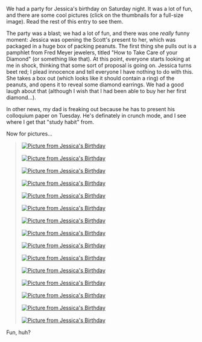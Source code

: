 <p>We had a party for Jessica's birthday on Saturday night.  It was a lot of fun, and there are some cool pictures (click on the thumbnails for a full-size image).  Read the rest of this entry to see them.</p>
<p>The party was a blast; we had a lot of fun, and there was one <i>really</i> funny moment:  Jessica was opening the Scott's present to her, which was packaged in a huge box of packing peanuts.  The first thing she pulls out is a pamphlet from Fred Meyer jewelers, titled "How to Take Care of your Diamond" (or something like that).  At this point, everyone starts looking at me in shock, thinking that some sort of proposal is going on.  Jessica turns beet red; I plead innocence and tell everyone I have nothing to do with this.  She takes a box out (which looks like it should contain a ring) of the peanuts, and opens it to reveal some diamond earrings.  We had a good laugh about that (although I wish that I had been able to buy her her first diamond...).</p>
<p>In other news, my dad is freaking out because he has to present his colloquium paper on Tuesday.  He's definately in crunch mode, and I see where I get that "study habit" from.</p>
<p>Now for pictures...</p><blockquote>
<p><a href="http://students.washington.edu/bribera/images/jmbirthday04/IMGP4542.jpg"><img src="http://students.washington.edu/bribera/images/jmbirthday04/thIMGP4542.jpg" alt="Picture from Jessica's Birthday " style="border: 1px solid #fff;" /></a></p>
<p><a href="http://students.washington.edu/bribera/images/jmbirthday04/IMGP4543.jpg"><img src="http://students.washington.edu/bribera/images/jmbirthday04/thIMGP4543.jpg" alt="Picture from Jessica's Birthday " style="border: 1px solid #fff;" /></a></p>
<p><a href="http://students.washington.edu/bribera/images/jmbirthday04/IMGP4544.jpg"><img src="http://students.washington.edu/bribera/images/jmbirthday04/thIMGP4544.jpg" alt="Picture from Jessica's Birthday " style="border: 1px solid #fff;" /></a></p>
<p><a href="http://students.washington.edu/bribera/images/jmbirthday04/IMGP4545.jpg"><img src="http://students.washington.edu/bribera/images/jmbirthday04/thIMGP4545.jpg" alt="Picture from Jessica's Birthday " style="border: 1px solid #fff;" /></a></p>
<p><a href="http://students.washington.edu/bribera/images/jmbirthday04/IMGP4547.jpg"><img src="http://students.washington.edu/bribera/images/jmbirthday04/thIMGP4547.jpg" alt="Picture from Jessica's Birthday " style="border: 1px solid #fff;" /></a></p>
<p><a href="http://students.washington.edu/bribera/images/jmbirthday04/IMGP4548.jpg"><img src="http://students.washington.edu/bribera/images/jmbirthday04/thIMGP4548.jpg" alt="Picture from Jessica's Birthday " style="border: 1px solid #fff;" /></a></p>
<p><a href="http://students.washington.edu/bribera/images/jmbirthday04/IMGP4549.jpg"><img src="http://students.washington.edu/bribera/images/jmbirthday04/thIMGP4549.jpg" alt="Picture from Jessica's Birthday " style="border: 1px solid #fff;" /></a></p>
<p><a href="http://students.washington.edu/bribera/images/jmbirthday04/IMGP4550.jpg"><img src="http://students.washington.edu/bribera/images/jmbirthday04/thIMGP4550.jpg" alt="Picture from Jessica's Birthday " style="border: 1px solid #fff;" /></a></p>
<p><a href="http://students.washington.edu/bribera/images/jmbirthday04/IMGP4551.jpg"><img src="http://students.washington.edu/bribera/images/jmbirthday04/thIMGP4551.jpg" alt="Picture from Jessica's Birthday " style="border: 1px solid #fff;" /></a></p>
<p><a href="http://students.washington.edu/bribera/images/jmbirthday04/IMGP4552.jpg"><img src="http://students.washington.edu/bribera/images/jmbirthday04/thIMGP4552.jpg" alt="Picture from Jessica's Birthday " style="border: 1px solid #fff;" /></a></p>
<p><a href="http://students.washington.edu/bribera/images/jmbirthday04/IMGP4555.jpg"><img src="http://students.washington.edu/bribera/images/jmbirthday04/thIMGP4555.jpg" alt="Picture from Jessica's Birthday " style="border: 1px solid #fff;" /></a></p>
<p><a href="http://students.washington.edu/bribera/images/jmbirthday04/IMGP4556.jpg"><img src="http://students.washington.edu/bribera/images/jmbirthday04/thIMGP4556.jpg" alt="Picture from Jessica's Birthday " style="border: 1px solid #fff;" /></a></p>
<p><a href="http://students.washington.edu/bribera/images/jmbirthday04/IMGP4557.jpg"><img src="http://students.washington.edu/bribera/images/jmbirthday04/thIMGP4557.jpg" alt="Picture from Jessica's Birthday " style="border: 1px solid #fff;" /></a></p>
<p><a href="http://students.washington.edu/bribera/images/jmbirthday04/IMGP4558.jpg"><img src="http://students.washington.edu/bribera/images/jmbirthday04/thIMGP4558.jpg" alt="Picture from Jessica's Birthday " style="border: 1px solid #fff;" /></a></p>
<p><a href="http://students.washington.edu/bribera/images/jmbirthday04/IMGP4559.jpg"><img src="http://students.washington.edu/bribera/images/jmbirthday04/thIMGP4559.jpg" alt="Picture from Jessica's Birthday " style="border: 1px solid #fff;" /></a></p>
</blockquote>
<p>Fun, huh?</p>